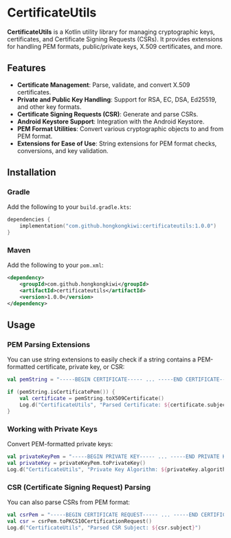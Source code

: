# CertificateUtils

**CertificateUtils** is a Kotlin utility library for managing cryptographic keys, certificates, and Certificate Signing Requests (CSRs). It provides extensions for handling PEM formats, public/private keys, X.509 certificates, and more.

## Features

- **Certificate Management**: Parse, validate, and convert X.509 certificates.
- **Private and Public Key Handling**: Support for RSA, EC, DSA, Ed25519, and other key formats.
- **Certificate Signing Requests (CSR)**: Generate and parse CSRs.
- **Android Keystore Support**: Integration with the Android Keystore.
- **PEM Format Utilities**: Convert various cryptographic objects to and from PEM format.
- **Extensions for Ease of Use**: String extensions for PEM format checks, conversions, and key validation.

## Installation

### Gradle

Add the following to your `build.gradle.kts`:

```kotlin
dependencies {
    implementation("com.github.hongkongkiwi:certificateutils:1.0.0")
}
```

### Maven

Add the following to your `pom.xml`:

```xml
<dependency>
    <groupId>com.github.hongkongkiwi</groupId>
    <artifactId>certificateutils</artifactId>
    <version>1.0.0</version>
</dependency>
```

## Usage

### PEM Parsing Extensions

You can use string extensions to easily check if a string contains a PEM-formatted certificate, private key, or CSR:

```kotlin
val pemString = "-----BEGIN CERTIFICATE----- ... -----END CERTIFICATE-----"

if (pemString.isCertificatePem()) {
    val certificate = pemString.toX509Certificate()
    Log.d("CertificateUtils", "Parsed Certificate: ${certificate.subjectDN.name}")
}
```

### Working with Private Keys

Convert PEM-formatted private keys:

```kotlin
val privateKeyPem = "-----BEGIN PRIVATE KEY----- ... -----END PRIVATE KEY-----"
val privateKey = privateKeyPem.toPrivateKey()
Log.d("CertificateUtils", "Private Key Algorithm: ${privateKey.algorithm}")
```

### CSR (Certificate Signing Request) Parsing

You can also parse CSRs from PEM format:

```kotlin
val csrPem = "-----BEGIN CERTIFICATE REQUEST----- ... -----END CERTIFICATE REQUEST-----"
val csr = csrPem.toPKCS10CertificationRequest()
Log.d("CertificateUtils", "Parsed CSR Subject: ${csr.subject}")
```
